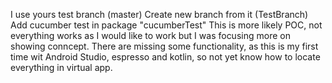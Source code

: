 I use yours test branch (master) 
Create new branch from it (TestBranch) 
Add cucumber test in package "cucumberTest"
This is more likely POC, not everything works as I would like to work but I was focusing more on showing conncept.
There are missing some functionality, as this is my first time wit Android Studio, espresso and kotlin, so not yet know how to locate everything in virtual app.
